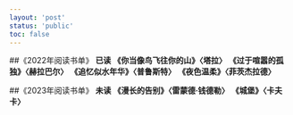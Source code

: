 ```yaml
---
layout: 'post'
status: 'public'
toc: false
---
```

##《2022年阅读书单》
**已读**
**《你当像鸟飞往你的山》〈塔拉〉**
**《过于喧嚣的孤独》〈赫拉巴尔〉**
**《追忆似水年华》〈普鲁斯特〉**
**《夜色温柔》〈菲茨杰拉德〉**

##《2023年阅读书单》
**未读**
**《漫长的告别》〈雷蒙德·钱德勒〉**
**《城堡》〈卡夫卡〉**
